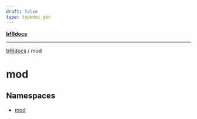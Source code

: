 ```yaml
---
draft: false
type: typedoc_gen
---
```


[**bf6docs**](../_index.md)

***

[bf6docs](../_index.md) / mod

# mod

## Namespaces

- [mod](mod/_index.md)
